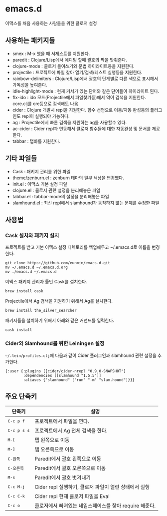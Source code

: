 # emacs.d
이맥스를 처음 사용하는 사람들을 위한 클로저 설정

## 사용하는 패키지들
- smex : M-x 했을 때 서제스트를 지원한다.
- paredit : Clojure/Lisp에서 에디팅 할때 괄호의 짝을 맞춰준다.
- clojure-mode : 클로저 들여쓰기와 문법 하이라이트등을 지원한다.
- projectile : 프로젝트에 파일 찾아 열기/검색/테스트 실행등을 지원한다. 
- rainbow-delimiters : Clojure/Lisp에서 괄호의 단계별로 다른 색으로 표시해서 가독성을 높여준다.
- idle-highlight-mode : 현재 커서가 있는 단어와 같은 단어들이 하이라이트 된다.
- flx-ido : ido 모드(Projectile에서 파일찾기등)에서 약어 검색을 지원한다. core.clj를 cre등으로 검색해도 나옴
- cider : Clojure 개발시 repl을 지원한다. 함수 선언으로 이동/자동 완성등의 플러그인도 repl이 실행되야 가능하다.
- ag : Projectile에서 빠른 검색을 지원하는 ag를 사용할수 있다.
- ac-cider : Cider repl과 연동해서 클로저 함수들에 대한 자동완성 및 문서를 제공한다.
- tabbar : 탭바를 지원한다.

## 기타 파일들
- Cask : 패키지 관리를 위한 파일
- theme/zenburn.el : zenburn 테마의 일부 색상을 변경했다.
- init.el : 이맥스 기본 설정 파일
- clojure.el : 클로저 관련 설정을 분리해놓은 파일
- tabbar.el : tabbar-mode의 설정을 분리해놓은 파일
- slamhound.el : 최신 repl에서 slamhound가 동작하지 않는 문제를 수정한 파일

## 사용법
### Cask 설치와 패키지 설치
프로젝트를 받고 기본 이맥스 설정 디렉토리를 백업해두고 ~/.emacs.d로 이름을 변경한다.
```
git clone https://github.com/eunmin/emacs.d.git
mv ~/.emacs.d ~/.emacs.d.org
mv ./emacs.d ~/.emacs.d
```
이맥스 패키지 관리자 툴인 Cask를 설치한다.
```
brew install cask
```
Projectile에서 Ag 검색을 지원하기 위해서 Ag를 설치한다.
```
brew install the_silver_searcher
```
패키지들을 설치하기 위해서 아래와 같은 커맨드를 입력한다.
```
cask install
```

### Cider와 Slamhound를 위한 Leiningen 설정
`~/.lein/profiles.clj`에 다음과 같이 Cider 플러그인과 slamhound 관련 설정을 추가한다.
```
{:user {:plugins [[cider/cider-nrepl "0.9.0-SNAPSHOT"]
        :dependencies [[slamhound "1.5.5"]]
        :aliases {"slamhound" ["run" "-m" "slam.hound"]}}}
```
## 주요 단축키
단축키               | 설명
---------------------|------------------------------------------------------------
<kbd>C-c p f</kbd>   | 프로젝트에서 파일을 연다.
<kbd>C-c p s s</kbd> | 프로젝트에서 Ag 전체 검색을 한다.
<kbd>M-[</kbd>       | 탭 왼쪽으로 이동
<kbd>M-]</kbd>       | 탭 오른쪽으로 이동
<kbd>C-왼쪽</kbd>    | Paredit에서 괄호 왼쪽으로 이동
<kbd>C-오른쪽</kbd>  | Paredit에서 괄호 오른쪽으로 이동
<kbd>M-s</kbd>       | Paredit에서 괄호 벗겨내기
<kbd>C-c M-j</kbd>   | Cider repl 실행하기, 클로저 파일이 열린 상태에서 실행
<kbd>C-c C-k</kbd>   | Cider repl 현재 클로저 파일을 Eval
<kbd>C-c o</kbd>     | 클로저에서 빠져있는 네임스페이스를 찾아 require 해준다.
